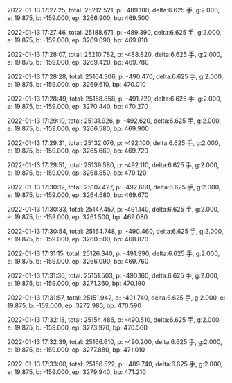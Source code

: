 2022-01-13 17:27:25, total: 25212.521, p: -489.100, delta:6.625 手, g:2.000, e: 19.875, b: -159.000, ep: 3266.900, bp: 469.500

2022-01-13 17:27:46, total: 25188.671, p: -489.390, delta:6.625 手, g:2.000, e: 19.875, b: -159.000, ep: 3269.090, bp: 469.810

2022-01-13 17:28:07, total: 25210.782, p: -488.820, delta:6.625 手, g:2.000, e: 19.875, b: -159.000, ep: 3269.420, bp: 469.780

2022-01-13 17:28:28, total: 25164.306, p: -490.470, delta:6.625 手, g:2.000, e: 19.875, b: -159.000, ep: 3269.610, bp: 470.010

2022-01-13 17:28:49, total: 25158.858, p: -491.720, delta:6.625 手, g:2.000, e: 19.875, b: -159.000, ep: 3270.440, bp: 470.270

2022-01-13 17:29:10, total: 25131.926, p: -492.620, delta:6.625 手, g:2.000, e: 19.875, b: -159.000, ep: 3266.580, bp: 469.900

2022-01-13 17:29:31, total: 25132.076, p: -492.100, delta:6.625 手, g:2.000, e: 19.875, b: -159.000, ep: 3265.660, bp: 469.720

2022-01-13 17:29:51, total: 25139.580, p: -492.110, delta:6.625 手, g:2.000, e: 19.875, b: -159.000, ep: 3268.850, bp: 470.120

2022-01-13 17:30:12, total: 25107.427, p: -492.680, delta:6.625 手, g:2.000, e: 19.875, b: -159.000, ep: 3264.680, bp: 469.670

2022-01-13 17:30:33, total: 25147.457, p: -491.140, delta:6.625 手, g:2.000, e: 19.875, b: -159.000, ep: 3261.500, bp: 469.080

2022-01-13 17:30:54, total: 25164.748, p: -490.460, delta:6.625 手, g:2.000, e: 19.875, b: -159.000, ep: 3260.500, bp: 468.870

2022-01-13 17:31:15, total: 25126.340, p: -491.990, delta:6.625 手, g:2.000, e: 19.875, b: -159.000, ep: 3266.090, bp: 469.760

2022-01-13 17:31:36, total: 25151.503, p: -490.160, delta:6.625 手, g:2.000, e: 19.875, b: -159.000, ep: 3271.360, bp: 470.190

2022-01-13 17:31:57, total: 25151.942, p: -491.740, delta:6.625 手, g:2.000, e: 19.875, b: -159.000, ep: 3272.980, bp: 470.590

2022-01-13 17:32:18, total: 25154.486, p: -490.510, delta:6.625 手, g:2.000, e: 19.875, b: -159.000, ep: 3273.970, bp: 470.560

2022-01-13 17:32:39, total: 25166.610, p: -490.200, delta:6.625 手, g:2.000, e: 19.875, b: -159.000, ep: 3277.880, bp: 471.010

2022-01-13 17:33:00, total: 25156.522, p: -489.740, delta:6.625 手, g:2.000, e: 19.875, b: -159.000, ep: 3279.940, bp: 471.210